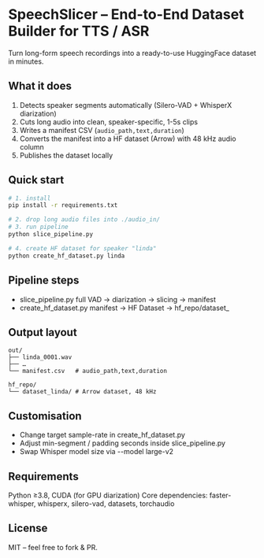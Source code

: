 # SpeechSlicer – End-to-End Dataset Builder for TTS / ASR

Turn long-form speech recordings into a ready-to-use HuggingFace dataset in minutes.

## What it does
1. Detects speaker segments automatically (Silero-VAD + WhisperX diarization)
2. Cuts long audio into clean, speaker-specific, 1-5s clips
3. Writes a manifest CSV (`audio_path,text,duration`)
4. Converts the manifest into a HF dataset (Arrow) with 48 kHz audio column
5. Publishes the dataset locally

## Quick start
```bash
# 1. install
pip install -r requirements.txt

# 2. drop long audio files into ./audio_in/
# 3. run pipeline
python slice_pipeline.py

# 4. create HF dataset for speaker "linda"
python create_hf_dataset.py linda
```

## Pipeline steps
- slice_pipeline.py	full VAD → diarization → slicing → manifest
- create_hf_dataset.py <speaker>	manifest → HF Dataset → hf_repo/dataset_<speaker>

## Output layout
```plaintext
out/
├── linda_0001.wav
├── …
└── manifest.csv   # audio_path,text,duration

hf_repo/
└── dataset_linda/ # Arrow dataset, 48 kHz
```
## Customisation
- Change target sample-rate in create_hf_dataset.py
- Adjust min-segment / padding seconds inside slice_pipeline.py
- Swap Whisper model size via --model large-v2

## Requirements
Python ≥3.8, CUDA (for GPU diarization)
Core dependencies: faster-whisper, whisperx, silero-vad, datasets, torchaudio

## License
MIT – feel free to fork & PR.